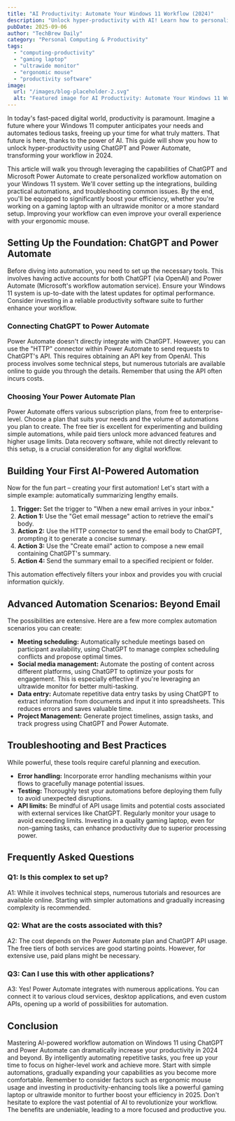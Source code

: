 ```yaml
---
title: "AI Productivity: Automate Your Windows 11 Workflow (2024)"
description: "Unlock hyper-productivity with AI! Learn how to personalize your Windows 11 workflow using ChatGPT & Power Automate.  Boost efficiency & reclaim your time. Read our complete guide now!"
pubDate: 2025-09-06
author: "TechBrew Daily"
category: "Personal Computing & Productivity"
tags:
  - "computing-productivity"
  - "gaming laptop"
  - "ultrawide monitor"
  - "ergonomic mouse"
  - "productivity software"
image:
  url: "/images/blog-placeholder-2.svg"
  alt: "Featured image for AI Productivity: Automate Your Windows 11 Workflow (2024)"
---
```


In today's fast-paced digital world, productivity is paramount.  Imagine a future where your Windows 11 computer anticipates your needs and automates tedious tasks, freeing up your time for what truly matters. That future is here, thanks to the power of AI. This guide will show you how to unlock hyper-productivity using ChatGPT and Power Automate, transforming your workflow in 2024.


This article will walk you through leveraging the capabilities of ChatGPT and Microsoft Power Automate to create personalized workflow automation on your Windows 11 system. We'll cover setting up the integrations, building practical automations, and troubleshooting common issues.  By the end, you'll be equipped to significantly boost your efficiency, whether you're working on a gaming laptop with an ultrawide monitor or a more standard setup.  Improving your workflow can even improve your overall experience with your ergonomic mouse.


## Setting Up the Foundation: ChatGPT and Power Automate

Before diving into automation, you need to set up the necessary tools.  This involves having active accounts for both ChatGPT (via OpenAI) and Power Automate (Microsoft's workflow automation service).  Ensure your Windows 11 system is up-to-date with the latest updates for optimal performance.  Consider investing in a reliable productivity software suite to further enhance your workflow.


### Connecting ChatGPT to Power Automate

Power Automate doesn't directly integrate with ChatGPT.  However, you can use the "HTTP" connector within Power Automate to send requests to ChatGPT's API.  This requires obtaining an API key from OpenAI.  This process involves some technical steps, but numerous tutorials are available online to guide you through the details.  Remember that using the API often incurs costs.


### Choosing Your Power Automate Plan

Power Automate offers various subscription plans, from free to enterprise-level. Choose a plan that suits your needs and the volume of automations you plan to create. The free tier is excellent for experimenting and building simple automations, while paid tiers unlock more advanced features and higher usage limits.  Data recovery software, while not directly relevant to this setup, is a crucial consideration for any digital workflow.


## Building Your First AI-Powered Automation

Now for the fun part – creating your first automation! Let's start with a simple example: automatically summarizing lengthy emails.


1. **Trigger:** Set the trigger to "When a new email arrives in your inbox."
2. **Action 1:** Use the "Get email message" action to retrieve the email's body.
3. **Action 2:** Use the HTTP connector to send the email body to ChatGPT, prompting it to generate a concise summary.
4. **Action 3:** Use the "Create email" action to compose a new email containing ChatGPT's summary.
5. **Action 4:** Send the summary email to a specified recipient or folder.

This automation effectively filters your inbox and provides you with crucial information quickly.


## Advanced Automation Scenarios: Beyond Email

The possibilities are extensive. Here are a few more complex automation scenarios you can create:


* **Meeting scheduling:**  Automatically schedule meetings based on participant availability, using ChatGPT to manage complex scheduling conflicts and propose optimal times.
* **Social media management:** Automate the posting of content across different platforms, using ChatGPT to optimize your posts for engagement.  This is especially effective if you're leveraging an ultrawide monitor for better multi-tasking.
* **Data entry:** Automate repetitive data entry tasks by using ChatGPT to extract information from documents and input it into spreadsheets. This reduces errors and saves valuable time.
* **Project Management:** Generate project timelines, assign tasks, and track progress using ChatGPT and Power Automate.


## Troubleshooting and Best Practices

While powerful, these tools require careful planning and execution.


* **Error handling:**  Incorporate error handling mechanisms within your flows to gracefully manage potential issues.
* **Testing:** Thoroughly test your automations before deploying them fully to avoid unexpected disruptions.
* **API limits:** Be mindful of API usage limits and potential costs associated with external services like ChatGPT.  Regularly monitor your usage to avoid exceeding limits.  Investing in a quality gaming laptop, even for non-gaming tasks, can enhance productivity due to superior processing power.


## Frequently Asked Questions

### Q1: Is this complex to set up?

A1: While it involves technical steps, numerous tutorials and resources are available online. Starting with simpler automations and gradually increasing complexity is recommended.

### Q2: What are the costs associated with this?

A2:  The cost depends on the Power Automate plan and ChatGPT API usage.  The free tiers of both services are good starting points.  However, for extensive use, paid plans might be necessary.

### Q3: Can I use this with other applications?

A3:  Yes! Power Automate integrates with numerous applications. You can connect it to various cloud services, desktop applications, and even custom APIs, opening up a world of possibilities for automation.


## Conclusion

Mastering AI-powered workflow automation on Windows 11 using ChatGPT and Power Automate can dramatically increase your productivity in 2024 and beyond. By intelligently automating repetitive tasks, you free up your time to focus on higher-level work and achieve more. Start with simple automations, gradually expanding your capabilities as you become more comfortable. Remember to consider factors such as ergonomic mouse usage and investing in productivity-enhancing tools like a powerful gaming laptop or ultrawide monitor to further boost your efficiency in 2025.  Don't hesitate to explore the vast potential of AI to revolutionize your workflow.  The benefits are undeniable, leading to a more focused and productive you.